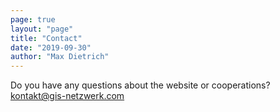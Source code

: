 ```yaml
---
page: true
layout: "page"
title: "Contact"
date: "2019-09-30"
author: "Max Dietrich"
---
```


Do you have any questions about the website or cooperations?
[kontakt@gis-netzwerk.com](kontakt@gis-netzwerk.com)

